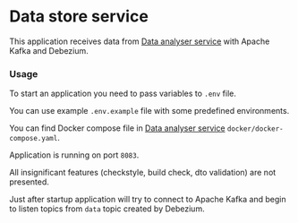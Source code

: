 # Data store service

This application receives data
from [Data analyser service](https://github.com/JavaCoDED78/data-analyser-service)
with Apache Kafka and Debezium.

### Usage

To start an application you need to pass variables to `.env` file.

You can use example `.env.example` file with some predefined environments.

You can find Docker compose file
in [Data analyser service](https://github.com/JavaCoDED78/data-analyser-service) `docker/docker-compose.yaml`.

Application is running on port `8083`.

All insignificant features (checkstyle, build check, dto validation) are not
presented.

Just after startup application will try to connect to Apache Kafka and begin to
listen topics from `data` topic created by Debezium.
